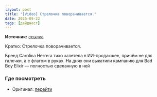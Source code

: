 ```yaml
---
layout: post
title: "[Video] Стрелочка поворачивается."
date: 2025-09-22
tags: [дайджест]
---
```


**Источник:** [ссылка](https://t.me/directorsoyuz/1832)

Кратко: Стрелочка поворачивается. 

Бренд Carolina Herrera тихо залетела в ИИ-продакшен, причём не для галочки, а с флагом в руках. На днях они выкатили кампанию для Bad Boy Elixir — полностью сделанную в ней

### Где посмотреть
- Оригинал: [перейти]({link})
